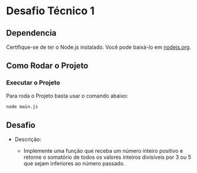# Desafio Técnico 1


## Dependencia

Certifique-se de ter o Node.js instalado. Você pode baixá-lo em [nodejs.org](https://nodejs.org/).

## Como Rodar o Projeto

### Executar o Projeto
Para roda o Projeto basta usar o comando abaixo:

```bash
node main.js
```

## Desafio

- Descrição: <br>

    - Implemente uma função que receba um número inteiro positivo e retorne o somatório de todos os valores inteiros divisíveis por 3 ou 5 que sejam inferiores ao número passado.

